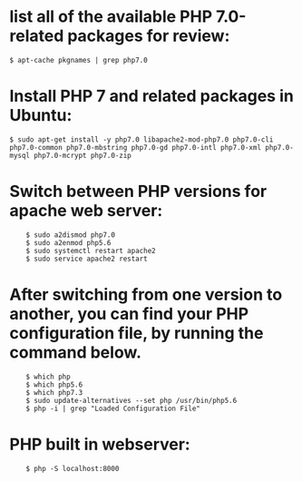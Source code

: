 # list all of the available PHP 7.0-related packages for review:
    $ apt-cache pkgnames | grep php7.0

# Install PHP 7 and related packages in Ubuntu:
    $ sudo apt-get install -y php7.0 libapache2-mod-php7.0 php7.0-cli php7.0-common php7.0-mbstring php7.0-gd php7.0-intl php7.0-xml php7.0-mysql php7.0-mcrypt php7.0-zip

# Switch between PHP versions for apache web server:
        $ sudo a2dismod php7.0
        $ sudo a2enmod php5.6
        $ sudo systemctl restart apache2
        $ sudo service apache2 restart

# After switching from one version to another, you can find your PHP configuration file, by running the command below.
        $ which php
        $ which php5.6
        $ which php7.3
        $ sudo update-alternatives --set php /usr/bin/php5.6
        $ php -i | grep "Loaded Configuration File"

# PHP built in webserver:
        $ php -S localhost:8000